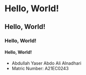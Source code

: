 # Hello, World!
## Hello, World!
### Hello, World!
#### Hello, World!

- Abdullah Yaser Abdo Ali Alnadhari
- Matric Number: A21EC0243
